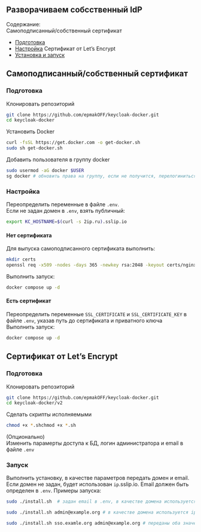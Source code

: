 ## Разворачиваем собсственный IdP
Содержание:  
Самоподписанный/собственный сертификат  
* [Подготовка](#preparing)
* [Настройка](#tuning)
Сертификат от Let’s Encrypt
* [Установка и запуск](#deploy)

## Самоподписанный/собственный сертификат  
### Подготовка <a id="preparing"/></a>
Клонировать репозиторий
``` bash
git clone https://github.com/epmakOFF/keycloak-docker.git
cd keycloak-docker
```

Установить Docker
``` bash
curl -fsSL https://get.docker.com -o get-docker.sh  
sudo sh get-docker.sh
```

Добавить пользователя в группу docker
``` bash
sudo usermod -aG docker $USER
sg docker # обновить права на группу, если не получится, перелогиниться
```

### Настройка <a id="tuning"/></a>
Переопределить переменные в файле `.env`.  
Если не задан домен в `.env`, взять публичный:  
``` bash
export KC_HOSTNAME=$(curl -s 2ip.ru).sslip.io  
```

#### Нет сертификата  
Для выпуска самоподписанного сертификата выполнить:  
``` bash
mkdir certs
openssl req -x509 -nodes -days 365 -newkey rsa:2048 -keyout certs/nginx-selfsigned.key -out certs/nginx-selfsigned.crt -subj "/C=RU/ST=Moscow/L=Moscow/O=TestOrg/OU=IT/CN=$KC_HOSTNAME/emailAddress=it@$KC_HOSTNAME"
```

Выполнить запуск:
``` bash
docker compose up -d
```

#### Есть сертификат  
Переопределить переменные `SSL_CERTIFICATE` и `SSL_CERTIFICATE_KEY` в файле `.env`, указав путь до сертификата и приватного ключа  
Выполнить запуск:
``` bash
docker compose up -d
```


## Сертификат от Let’s Encrypt  
### Подготовка <a id="deploy"/></a>
Клонировать репозиторий
``` bash
git clone https://github.com/epmakOFF/keycloak-docker.git
cd keycloak-docker/v2
```

Сделать скрипты исполняемыми
``` bash
chmod +x *.shchmod +x *.sh
```
(Опционально)  
Изменить парамерты доступа к БД, логин администратора и email в файле `.env`

### Запуск  
Выполнить установку, в качестве параметров передать домен и email. Если домен не задан, будет использован `ip`.sslip.io. Email должен быть определен в `.env`. Примеры запуска:
``` bash
sudo ./install.sh  # задан email в .env, в качестве домена используется ip.sslip.io
```
``` bash
sudo ./install.sh admin@example.org # в качестве домена используется ip.sslip.io
```
``` bash
sudo ./install.sh sso.examle.org admin@example.org # переданы оба значения
```